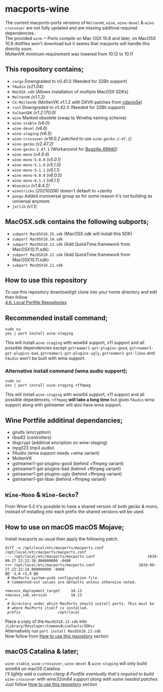 # macports-wine
The current macports-ports versions of `MoltenVK`, `wine`, `wine-devel` & `wine-crossover` are not fully updated and are missing additinal required dependencies.
<br>
The provided `wine-*` Ports compile on Mac OSX 10.8 and later, on MacOSX 10.8 distfiles won't download but it seems that macports will handle this directly soon.\
MoltenVK minimum requirement was lowered from 10.12 to 10.11

## This repository contains;
- `cargo` Downgraded to v0.41.0 (Needed for 32Bit support)
- `FAudio` *(v21.04)*
- `MacOSX.sdk` (Allows installation of multiple MacOSX SDKs)
- `MoltenVK` *(v1.1.2)*
- `CX-MoltenVK` (MoltenVK v1.1.2 with DXVK patches from [cdavis5e](https://github.com/cdavis5e))
- `rust` Downgraded to v1.42.0 (Needed for 32Bit support)
- `VulkanSDK` *(v1.2.170.0)*
- `wine` Marked obsolete (swap to Winehq naming scheme)
- `wine-stable` *(v6.0)*
- `wine-devel` *(v6.6)*
- `wine-staging` *(v6.5)*
- `wine-crossover` *(v19.0.2 patched to use `wine-gecko-2.47.1`)*
- `wine-gecko` *(v2.47.2)*
- `wine-gecko-2.47.1` (Workaround for [Bugzilla 49940](https://bugs.winehq.org/show_bug.cgi?id=49940))
- `wine-mono` *(v4.9.4)*
- `wine-mono-5.0.0` *(v5.0.1)*
- `wine-mono-5.1.0` *(v5.1.0)*
- `wine-mono-5.1.1` *(v5.1.1)*
- `wine-mono-6.0.0` *(v6.0.0)*
- `wine-mono-6.1.1` *(v6.1.1)*
- `Wineskin` *(v1.8.4.2)*
- `winetricks` *(20210206)* doesn't default to +zenity
- `pango` Added muniversal group as for some reason it's not building as universal anymore
- `jxrlib` *(v1.1)*

## MacOSX.sdk contains the following subports;
- `subport MacOSX10.15.sdk` (MacOSX.sdk will install this SDK)
- `subport MacOSX10.14.sdk`
- `subport MacOSX10.13.sdk` (Add QuickTime.framework from MacOSX10.11.sdk)
- `subport MacOSX10.12.sdk` (Add QuickTime.framework from MacOSX10.11.sdk)
- `subport MacOSX10.11.sdk`

## How to use this repository
To use this repository download/git clone into your home directory and edit then follow\
[4.6. Local Portfile Repositories](https://guide.macports.org/#development.local-repositories)

## Recommended install command;
```
sudo su
yes | port install wine-staging
```
This will install `wine-staging` with wow64 support, x11 support and all possible dependencies except `gstreamer1-gst-plugins-good`, `gstreamer1-gst-plugins-bad`, `gstreamer1-gst-plugins-ugly`, `gstreamer1-gst-libav` and `FAudio` won't be built with wma support.

### Alternative install command (wma audio support);
```
sudo su
yes | port install wine-staging +ffmpeg
```
This will install `wine-staging` with wow64 support, x11 support and all possible depedenceis, `+ffmpeg` **will take a long time** but gives `FAudio` wma support along with gstreamer will also have wma support.

## Wine Portfile additinal dependancies;
- gnutls (encryption)
- libsdl2 (controllers)
- libgcrypt (additinal encription on wine-staging)
- mpg123 (mp3 audio)
- FAudio (wma support needs +wma variant)
- MoltenVK
- gstreamer1-gst-plugins-good (behind +ffmpeg variant)
- gstreamer1-gst-plugins-bad (behind +ffmpeg variant)
- gstreamer1-gst-plugins-ugly (behind +ffmpeg variant)
- gstreamer1-gst-libav (behind +ffmpeg variant)

## `Wine-Mono` & `Wine-Gecko`?
From Wine-5.0 it's possbile to have a shared version of both gecko & mono, instead of installing into each prefix the shared versions will be used.

## How to use on macOS macOS Mojave;
Install macports as usual then apply the following patch.
```
diff -u /opt/local/etc/macports/macports.conf /opt/local/etc/macports/macports.conf
--- /opt/local/etc/macports/macports.conf                        2019-09-27 22:22:38.000000000 -0400
+++ /opt/local/etc/macports/macports.conf	                 2019-09-27 22:22:14.000000000 -0400
@@ -1,6 +1,9 @@
 # MacPorts system-wide configuration file.
 # Commented-out values are defaults unless otherwise noted.
 
+macosx_deployment_target     10.13
+macosx_sdk_version           10.13
+
 # Directory under which MacPorts should install ports. This must be
 # where MacPorts itself is installed.
 prefix              	/opt/local
```
Place a copy of the `MacOSX10.13.sdk` into `/Library/Developer/CommandLineTools/SDKs/` \
Alternatively run `port install MacOSX10.13.sdk`
<br>
Now follow from [How to use this repository](https://github.com/Gcenx/macports-wine-devel#how-to-use-this-repository) section

## macOS Catalina & later;
`wine-stable`, `wine-crossover`, `wine-devel` & `wine-staging` will only build wine64 on macOS Catalina\
*I'll lightly add a custom clang-8 Portfile eventually that's required to build `wine-crossover` with wine32on64 support along with some needed patches.*
<br>
Just follow [How to use this repository](https://github.com/Gcenx/macports-wine-devel#how-to-use-this-repository) section
